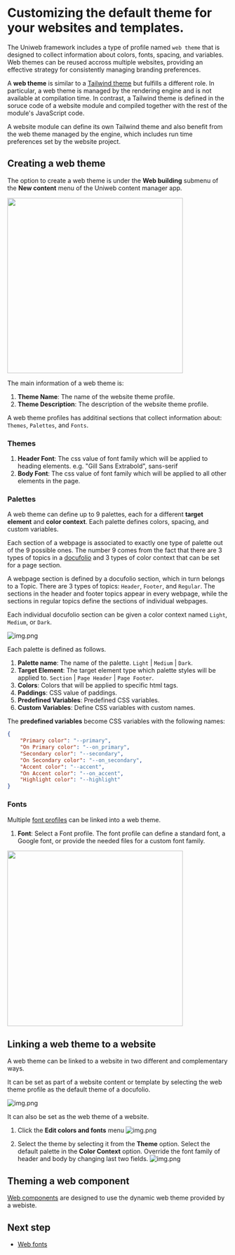 # Customizing the default theme for your websites and templates.

The Uniweb framework includes a type of profile named `web theme` that is designed to collect information about colors, fonts, spacing, and variables. Web themes can be reused accross multiple websites, providing an effective strategy for consistently managing branding preferences.

A **web theme** is similar to a [Tailwind theme](https://tailwindcss.com/docs/theme) but fulfills a different role. In particular, a web theme is managed by the rendering engine and is not available at compilation time. In contrast, a Tailwind theme is defined in the soruce code of a website module and compiled together with the rest of the module's JavaScript code. 

A website module can define its own Tailwind theme and also benefit from the web theme managed by the engine, which includes run time preferences set by the website project.

## Creating a web theme

The option to create a web theme is under the **Web building** submenu of the **New content** menu of the Uniweb content manager app.

 <img src="assets/webtheme.png" width="400"/> 

The main information of a web theme is:

1. **Theme Name**: The name of the website theme profile.
1. **Theme Description**: The description of the website theme profile.

A web theme profiles has additinal sections that collect information about: `Themes`, `Palettes`, and `Fonts`.

### Themes

1. **Header Font**: The css value of font family which will be applied to heading elements. e.g. "Gill Sans Extrabold", sans-serif
1. **Body Font**: The css value of font family which will be applied to all other elements in the page.

### Palettes

A web theme can define up to 9 palettes, each for a different **target element** and **color context**. Each palette defines colors, spacing, and custom variables. 

Each section of a webpage is associated to exactly one type of palette out of the 9 possible ones. The number 9 comes from the fact that there are 3 types of topics in a [docufolio](docufolio.md) and 3 types of color context that can be set for a page section.

A webpage section is defined by a docufolio section, which in turn belongs to a Topic. There are 3 types of topics: `Header`, `Footer`, and `Regular`. The sections in the header and footer topics appear in every webpage, while the sections in regular topics define the sections of individual webpages.

Each individual docufolio section can be given a color context named `Light`, `Medium`, or `Dark`.

![img.png](./assets/select_color_context.png)

Each palette is defined as follows.

1. **Palette name**: The name of the palette. `Light` | `Medium` | `Dark`.
1. **Target Element**: The target element type which palette styles will be applied to. `Section` | `Page Header` | `Page Footer`.
1. **Colors**: Colors that will be applied to specific html tags.
1. **Paddings**: CSS value of paddings.
1. **Predefined Variables**: Predefined CSS variables. 
6. **Custom Variables**: Define CSS variables with custom names.

The **predefined variables** become CSS variables with the following names:

```json
{
    "Primary color": "--primary",
    "On Primary color": "--on_primary",
    "Secondary color": "--secondary",
    "On Secondary color": "--on_secondary",
    "Accent color": "--accent",
    "On Accent color": "--on_accent",
    "Highlight color": "--highlight"
}
```

### Fonts

Multiple [font profiles](webfonts.md) can be linked into a web theme.

1. **Font**: Select a Font profile. The font profile can define a standard font, a Google font, or provide the needed files for a custom font family.

<img src="assets/font_selector.png" width="400"/> 

## Linking a web theme to a website

A web theme can be linked to a website in two different and complementary ways.

It can be set as part of a website content or template by selecting the web theme profile as the default theme of a docufolio.

   ![img.png](./assets/default_theme.png)

It can also be set as the web theme of a website.

1. Click the **Edit colors and fonts** menu
       ![img.png](./assets/edit_theme.png)

2. Select the theme by selecting it from the **Theme** option. Select the default palette in the **Color Context** option. Override the font family of header and body by changing last two fields.
       ![img.png](./assets/select_theme.png)


## Theming a web component

[Web components](components.md#theming-a-web-component) are designed to use the dynamic web theme provided by a webiste.

## Next step

- [Web fonts](docs/fonts.md)